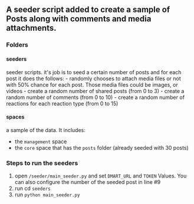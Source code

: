 ## A seeder script added to create a sample of Posts along with comments and media attachments.

### Folders

#### seeders 
seeder scripts. it's job is to seed a certain number of posts and for each post it does the follows:
    - randomly chooses to attach media files or not with 50% chance for each post. Those media files could be images, or videos
    - create a random number of shared posts (from 0 to 3)
    - create a random number of comments (from 0 to 10)
    - create a random number of reactions for each reaction type (from 0 to 15)

#### spaces 
a sample of the data. It includes:
- the `management` space
- the `core` space that has the `posts` folder (already seeded with 30 posts)

### Steps to run the seeders
1. open `/seeder/main_seeder.py` and set `DMART_URL` and `TOKEN` Values. You can also configure the number of the seeded post in line #9
2. run cd `seeders`
3. run `python main_seeder.py`

